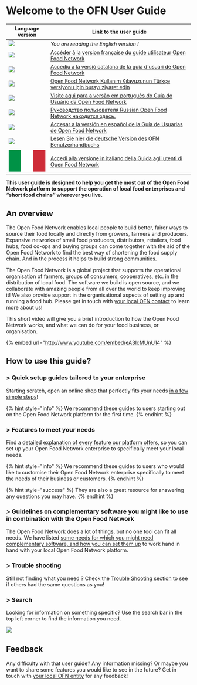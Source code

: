# Welcome to the OFN User Guide

| Language version                                          | Link to the user guide                                                                                                                               |
| --------------------------------------------------------- | ---------------------------------------------------------------------------------------------------------------------------------------------------- |
| ![](.gitbook/assets/capture-du-2019-09-26-00-38-19.png)   | _You are reading the English version !_                                                                                                              |
| ![](.gitbook/assets/capture-du-2019-09-26-00-38-01.png)   | [Accéder à la version française du guide utilisateur Open Food Network](https://guide.openfoodnetwork.org/v/fr/)                                     |
| ![](.gitbook/assets/capture-du-2019-09-26-00-37-35.png)   | [Accediu a la versió catalana de la guia d'usuari de Open Food Network](https://guia.katuma.org)                                                     |
| ![](.gitbook/assets/turkey.jpg)                           | [Open Food Network Kullanım Kılavuzunun Türkçe versiyonu için burayı ziyaret edin](https://kilavuz.acikgida.com)                                     |
| ![](.gitbook/assets/brazil-flag-image-free-download.jpg)  | [Visite aqui para a versão em português do Guia do Usuário da Open Food Network](https://guia.openfoodbrasil.com.br)                                 |
| ![](.gitbook/assets/russia.jpg)                           | [Руководство пользователя Russian Open Food Network находится здесь.](https://guide.openfoodnetwork.ru)                                              |
| ![](.gitbook/assets/flagge-spanien.jpg)                   | [Accesar a la versión en español de la Guía de Usuarias de Open Food Network](https://app.gitbook.com/@ofn-user-guide/s/ofn-user-guide-master/v/es/) |
| ![](.gitbook/assets/flagge-deutschland.jpg)               | [Lesen Sie hier die deutsche Version des OFN Benutzerhandbuchs](https://app.gitbook.com/@ofn-user-guide/s/ofn-user-guide-master/v/deutsch/)          |
| ![](<.gitbook/assets/bandiera italia.png>)                | [Accedi alla versione in italiano della Guida agli utenti di Open Food Network](https://guide.openfoodnetwork.org/v/it/)                             |

**This user guide is designed to help you get the most out of the Open Food Network platform to support the operation of local food enterprises and “short food chains” wherever you live.**

## An overview

The Open Food Network enables local people to build better, fairer ways to source their food locally and directly from growers, farmers and producers. Expansive networks of small food producers, distributors, retailers, food hubs, food co-ops and buying groups can come together with the aid of the Open Food Network to find the best way of shortening the food supply chain. And in the process it helps to build strong communities.

The Open Food Network is a global project that supports the operational organisation of farmers, groups of consumers, cooperatives, etc. in the distribution of local food. The software we build is open source, and we collaborate with amazing people from all over the world to keep improving it! We also provide support in the organisational aspects of setting up and running a food hub. Please get in touch with [your local OFN contact](local-ofn-organizations-and-contacts.md) to learn more about us!

This short video will give you a brief introduction to how the Open Food Network works, and what we can do for your food business, or organisation.

{% embed url="http://www.youtube.com/embed/eA3IcMUnU14" %}

## How to use this guide?

### > Quick setup guides tailored to your enterprise

Starting scratch, open an online shop that perfectly fits your needs [in a few simple steps](your-quick-start-on-ofn-given-who-you-are.md)!&#x20;

{% hint style="info" %}
We recommend these guides to users starting out on the Open Food Network platform for the first time.
{% endhint %}

### > Features to meet your needs

Find a [detailed explanation of every feature our platform offers](basic-features/), so you can set up your Open Food Network enterprise to specifically meet your local needs.

{% hint style="info" %}
We recommend these guides to users who would like to customise their Open Food Network enterprise specifically to meet the needs of their business or customers.
{% endhint %}

{% hint style="success" %}
They are also a great resource for answering any questions you may have.
{% endhint %}

### _>_ Guidelines on complementary software you might like to use in combination with the Open Food Network

The Open Food Network does a lot of things, but no one tool can fit all needs. We have listed [some needs for which you might need complementary software, and how you can set them up](complementary-tools-software/) to work hand in hand with your local Open Food Network platform.

### > Trouble shooting

Still not finding what you need ? Check the [Trouble Shooting section](trouble-shooting.md) to see if others had the same questions as you!

### > Search

Looking for information on something specific? Use the search bar in the top left corner to find the information you need.

![](.gitbook/assets/capture-du-2019-09-26-00-49-08.png)

## Feedback

Any difficulty with that user guide? Any information missing? Or maybe you want to share some features you would like to see in the future? Get in touch with [your local OFN entity](local-ofn-organizations-and-contacts.md) for any feedback!
